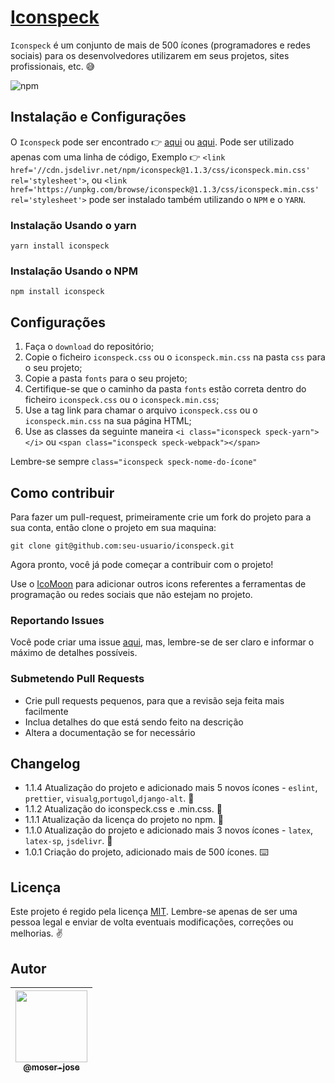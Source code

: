 # [Iconspeck](http://github.io/moser-jose/)

`Iconspeck` é um conjunto de mais de 500 ícones (programadores e redes sociais) para os desenvolvedores utilizarem em seus projetos, sites profissionais, etc. 😅

![npm](https://img.shields.io/npm/v/iconspeck)

## Instalação e Configurações

O `Iconspeck` pode ser encontrado 👉 [aqui](https://cdn.jsdelivr.net/npm/iconspeck@1.1.3/css/iconspeck.min.css) ou [aqui](https://unpkg.com/browse/iconspeck@1.1.3/css/iconspeck.min.css). Pode ser utilizado apenas com uma linha de código, Exemplo 👉 `<link href='//cdn.jsdelivr.net/npm/iconspeck@1.1.3/css/iconspeck.min.css' rel='stylesheet'>`, ou `<link href='https://unpkg.com/browse/iconspeck@1.1.3/css/iconspeck.min.css' rel='stylesheet'>` pode ser instalado também utilizando o `NPM` e o `YARN`.

### Instalação Usando o yarn

`yarn install iconspeck`

### Instalação Usando o NPM

`npm install iconspeck`

## Configurações

1. Faça o `download` do repositório;
2. Copie o ficheiro ``iconspeck.css`` ou o ``iconspeck.min.css`` na pasta ``css`` para o seu projeto;
3. Copie a pasta ``fonts`` para o seu projeto;
4. Certifique-se que o caminho da pasta ``fonts`` estão correta dentro do ficheiro ``iconspeck.css`` ou o ``iconspeck.min.css``;
5. Use a tag link para chamar o arquivo  ``iconspeck.css`` ou o ``iconspeck.min.css`` na sua página HTML;
6. Use as classes da seguinte maneira  ``<i class="iconspeck speck-yarn"></i>`` ou ``<span class="iconspeck speck-webpack"></span>``

Lembre-se sempre ``class="iconspeck speck-nome-do-ícone"``


## Como contribuir

Para fazer um pull-request, primeiramente crie um fork do projeto para a sua conta, então clone o projeto em sua maquina:

`git clone git@github.com:seu-usuario/iconspeck.git`

Agora pronto, você já pode começar a contribuir com o projeto!

Use o [IcoMoon](https://icomoon.io/app) para adicionar outros icons referentes a ferramentas de programação ou redes sociais que não estejam no projeto.

### Reportando Issues

Você pode criar uma issue [aqui](https://github.com/moser-jose/iconspeck/issues), mas, lembre-se de ser claro e informar o máximo de detalhes possíveis.

### Submetendo Pull Requests

* Crie pull requests pequenos, para que a revisão seja feita mais facilmente
* Inclua detalhes do que está sendo feito na descrição
* Altera a documentação se for necessário

## Changelog

* 1.1.4 Atualização do projeto e adicionado mais 5 novos ícones - ``eslint``, ``prettier``, ``visualg``,``portugol``,``django-alt``. 💎
* 1.1.2 Atualização do iconspeck.css e .min.css. 🍏
* 1.1.1 Atualização da licença do projeto no npm. 🧲
* 1.1.0 Atualização do projeto e adicionado mais 3 novos ícones - ``latex``, ``latex-sp``, ``jsdelivr``. 💎
* 1.0.1 Criação do projeto, adicionado mais de 500 ícones. ⌨️

## Licença

Este projeto é regido pela licença [MIT](/LICENSE.md).
Lembre-se apenas de ser uma pessoa legal e enviar de volta eventuais modificações, correções ou melhorias. ✌️

## Autor

| [<img src="https://avatars0.githubusercontent.com/u/8234620?" width="115"><br><sub>@moser-jose</sub>](https://github.com/moser-jose) |
| :---: |